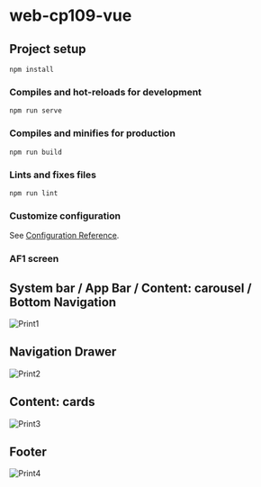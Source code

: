 # web-cp109-vue

## Project setup
```
npm install
```

### Compiles and hot-reloads for development
```
npm run serve
```

### Compiles and minifies for production
```
npm run build
```

### Lints and fixes files
```
npm run lint
```

### Customize configuration
See [Configuration Reference](https://cli.vuejs.org/config/).

### AF1 screen
## System bar / App Bar / Content: carousel / Bottom Navigation
![Print1]((/src/assets/af1/print1.png))
## Navigation Drawer
![Print2]((/src/assets/af1/print2.png))
## Content: cards
![Print3]((/src/assets/af1/print3.png))
## Footer
![Print4]((/src/assets/af1/print4.png))
